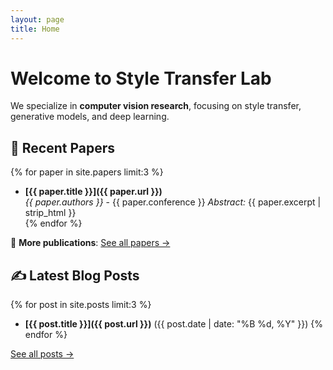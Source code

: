 ```yaml
---
layout: page
title: Home
---
```


# Welcome to Style Transfer Lab

We specialize in **computer vision research**, focusing on style transfer, generative models, and deep learning. 

## 🔬 Recent Papers
{% for paper in site.papers limit:3 %}
- **[{{ paper.title }}]({{ paper.url }})**  
  *{{ paper.authors }}* - {{ paper.conference }}
  *Abstract:* {{ paper.excerpt | strip_html }}  
{% endfor %}

📖 **More publications**: [See all papers →](/papers/)

## ✍️ Latest Blog Posts
{% for post in site.posts limit:3 %}
- **[{{ post.title }}]({{ post.url }})** ({{ post.date | date: "%B %d, %Y" }})
{% endfor %}

[See all posts →](/blog/)

